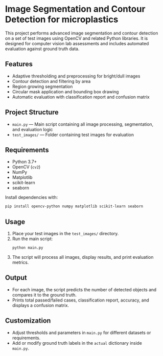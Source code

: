 # Image Segmentation and Contour Detection for microplastics

This project performs advanced image segmentation and contour detection on a set of test images using OpenCV and related Python libraries. It is designed for computer vision lab assessments and includes automated evaluation against ground truth data.

## Features
- Adaptive thresholding and preprocessing for bright/dull images
- Contour detection and filtering by area
- Region growing segmentation
- Circular mask application and bounding box drawing
- Automatic evaluation with classification report and confusion matrix

## Project Structure
- `main.py` — Main script containing all image processing, segmentation, and evaluation logic
- `test_images/` — Folder containing test images for evaluation

## Requirements
- Python 3.7+
- OpenCV (`cv2`)
- NumPy
- Matplotlib
- scikit-learn
- seaborn

Install dependencies with:
```bash
pip install opencv-python numpy matplotlib scikit-learn seaborn
```

## Usage
1. Place your test images in the `test_images/` directory.
2. Run the main script:
   ```bash
   python main.py
   ```
3. The script will process all images, display results, and print evaluation metrics.

## Output
- For each image, the script predicts the number of detected objects and compares it to the ground truth.
- Prints total passed/failed cases, classification report, accuracy, and displays a confusion matrix.

## Customization
- Adjust thresholds and parameters in `main.py` for different datasets or requirements.
- Add or modify ground truth labels in the `actual` dictionary inside `main.py`.
